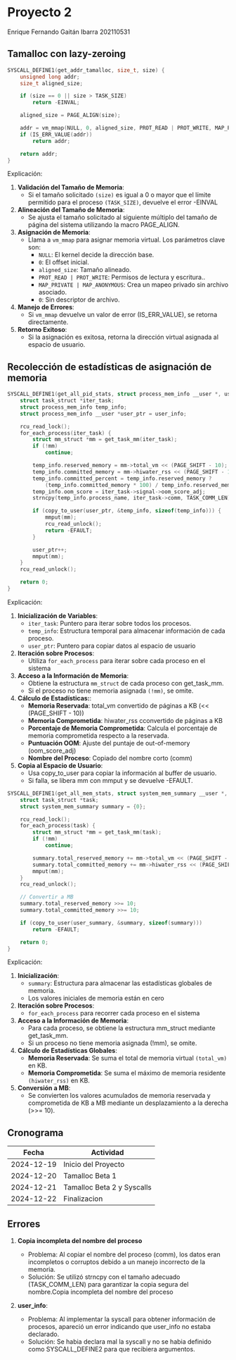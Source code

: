 # Proyecto 2

Enrique Fernando Gaitán Ibarra
202110531

## Tamalloc con lazy-zeroing
```c
SYSCALL_DEFINE1(get_addr_tamalloc, size_t, size) {
    unsigned long addr;
    size_t aligned_size;

    if (size == 0 || size > TASK_SIZE)
        return -EINVAL;

    aligned_size = PAGE_ALIGN(size);

    addr = vm_mmap(NULL, 0, aligned_size, PROT_READ | PROT_WRITE, MAP_PRIVATE | MAP_ANONYMOUS, 0);
    if (IS_ERR_VALUE(addr))
        return addr;

    return addr;
}
```
Explicación:
1. **Validación del Tamaño de Memoria**:
    - Si el tamaño solicitado ```(size)``` es igual a 0 o mayor que el límite permitido para el proceso ```(TASK_SIZE)```, devuelve el error -EINVAL
2. **Alineación del Tamaño de Memoria**:
    - Se ajusta el tamaño solicitado al siguiente múltiplo del tamaño de página del sistema utilizando la macro PAGE_ALIGN.
3. **Asignación de Memoria**:
    - Llama a ```vm_mmap``` para asignar memoria virtual. Los parámetros clave son:
        - ```NULL```: El kernel decide la dirección base.
        - ```0```: El offset inicial.
        - ```aligned_size```: Tamaño alineado.
        - ```PROT_READ | PROT_WRITE```: Permisos de lectura y escritura..
        - ```MAP_PRIVATE | MAP_ANONYMOUS```: Crea un mapeo privado sin archivo asociado.
        - ```0```: Sin descriptor de archivo.
4. **Manejo de Errores**:
    - Si ```vm_mmap``` devuelve un valor de error (IS_ERR_VALUE), se retorna directamente.
5. **Retorno Exitoso**:
    - Si la asignación es exitosa, retorna la dirección virtual asignada al espacio de usuario.

## Recolección de estadísticas de asignación de memoria
```c
SYSCALL_DEFINE1(get_all_pid_stats, struct process_mem_info __user *, user_info) {
    struct task_struct *iter_task;
    struct process_mem_info temp_info;
    struct process_mem_info __user *user_ptr = user_info;

    rcu_read_lock();
    for_each_process(iter_task) {
        struct mm_struct *mm = get_task_mm(iter_task);
        if (!mm)
            continue;

        temp_info.reserved_memory = mm->total_vm << (PAGE_SHIFT - 10);
        temp_info.committed_memory = mm->hiwater_rss << (PAGE_SHIFT - 10);
        temp_info.committed_percent = temp_info.reserved_memory ?
            (temp_info.committed_memory * 100) / temp_info.reserved_memory : 0;
        temp_info.oom_score = iter_task->signal->oom_score_adj;
        strncpy(temp_info.process_name, iter_task->comm, TASK_COMM_LEN);

        if (copy_to_user(user_ptr, &temp_info, sizeof(temp_info))) {
            mmput(mm);
            rcu_read_unlock();
            return -EFAULT;
        }

        user_ptr++;
        mmput(mm);
    }
    rcu_read_unlock();

    return 0;
}
```
Explicación:
1. **Inicialización de Variables**:
    - ```iter_task```: Puntero para iterar sobre todos los procesos.
    - ```temp_info```: Estructura temporal para almacenar información de cada proceso.
    - ```user_ptr```: Puntero para copiar datos al espacio de usuario
2. **Iteración sobre Procesos**:
    - Utiliza ```for_each_process``` para iterar sobre cada proceso en el sistema
3. **Acceso a la Información de Memoria**:
    - Obtiene la estructura ```mm_struct``` de cada proceso con get_task_mm.
    - Si el proceso no tiene memoria asignada ```(!mm)```, se omite.
4. **Cálculo de Estadísticas:**:
    - **Memoria Reservada**: total_vm convertido de páginas a KB (<< (PAGE_SHIFT - 10))
    - **Memoria Comprometida**: hiwater_rss cconvertido de páginas a KB
    - **Porcentaje de Memoria Comprometida**: Calcula el porcentaje de memoria comprometida respecto a la reservada.
    - **Puntuación OOM**: Ajuste del puntaje de out-of-memory (oom_score_adj)
    - **Nombre del Proceso**: Copiado del nombre corto (comm)
5. **Copia al Espacio de Usuario**:
    - Usa copy_to_user para copiar la información al buffer de usuario.
    - Si falla, se libera mm con mmput y se devuelve -EFAULT.


```c
SYSCALL_DEFINE1(get_all_mem_stats, struct system_mem_summary __user *, user_summary) {
    struct task_struct *task;
    struct system_mem_summary summary = {0};

    rcu_read_lock();
    for_each_process(task) {
        struct mm_struct *mm = get_task_mm(task);
        if (!mm)
            continue;

        summary.total_reserved_memory += mm->total_vm << (PAGE_SHIFT - 10); // Reservado en KB
        summary.total_committed_memory += mm->hiwater_rss << (PAGE_SHIFT - 10); // Committed en KB
        mmput(mm);
    }
    rcu_read_unlock();

    // Convertir a MB
    summary.total_reserved_memory >>= 10;
    summary.total_committed_memory >>= 10;

    if (copy_to_user(user_summary, &summary, sizeof(summary)))
        return -EFAULT;

    return 0;
}
```
Explicación:
1. **Inicialización**:
    - ```summary```: Estructura para almacenar las estadísticas globales de memoria.
    - Los valores iniciales de memoria están en cero
2. **Iteración sobre Procesos**:
    - ```for_each_process``` para recorrer cada proceso en el sistema
3. **Acceso a la Información de Memoria**:
    - Para cada proceso, se obtiene la estructura mm_struct mediante get_task_mm.
    - Si un proceso no tiene memoria asignada (!mm), se omite.
4. **Cálculo de Estadísticas Globales**:
    - **Memoria Reservada**: Se suma el total de memoria virtual ```(total_vm)``` en KB.
    - **Memoria Comprometida**: Se suma el máximo de memoria residente ```(hiwater_rss)``` en KB.
5. **Conversión a MB**:
    - Se convierten los valores acumulados de memoria reservada y comprometida de KB a MB mediante un desplazamiento a la derecha (>>= 10).


## Cronograma
| Fecha | Actividad |
| --- | --- |
| 2024-12-19 | Inicio del Proyecto |
| 2024-12-20 | Tamalloc Beta 1 |
| 2024-12-21 | Tamalloc Beta 2 y Syscalls |
| 2024-12-22 | Finalizacion |

## Errores
1. **Copia incompleta del nombre del proceso**
    - Problema: Al copiar el nombre del proceso (comm), los datos eran incompletos o corruptos debido a un manejo incorrecto de la memoria.
    - Solución: Se utilizó strncpy con el tamaño adecuado (TASK_COMM_LEN) para garantizar la copia segura del nombre.Copia incompleta del nombre del proceso

2. **user_info**:
    - Problema: Al implementar la syscall para obtener información de procesos, apareció un error indicando que user_info no estaba declarado.
    - Solución: Se habia declara mal la syscall y no se habia definido como SYSCALL_DEFINE2 para que recibiera argumentos.